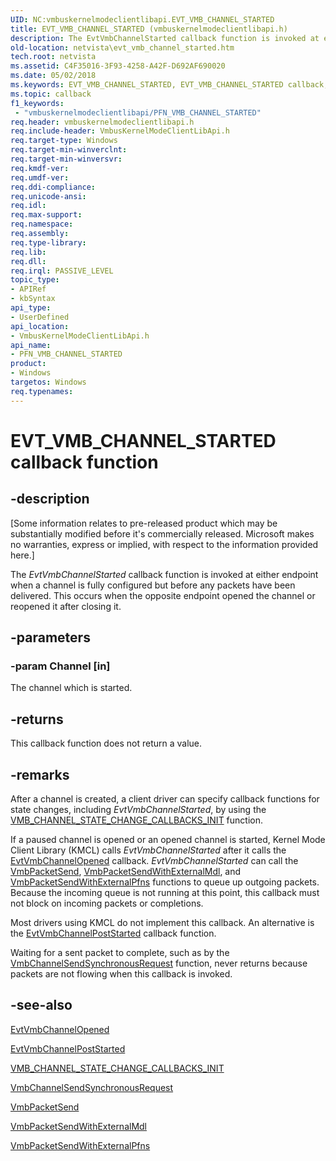 ```yaml
---
UID: NC:vmbuskernelmodeclientlibapi.EVT_VMB_CHANNEL_STARTED
title: EVT_VMB_CHANNEL_STARTED (vmbuskernelmodeclientlibapi.h)
description: The EvtVmbChannelStarted callback function is invoked at either endpoint when a channel is fully configured but before any packets have been delivered. This occurs when the opposite endpoint opened the channel or reopened it after closing it.
old-location: netvista\evt_vmb_channel_started.htm
tech.root: netvista
ms.assetid: C4F35016-3F93-4258-A42F-D692AF690020
ms.date: 05/02/2018
ms.keywords: EVT_VMB_CHANNEL_STARTED, EVT_VMB_CHANNEL_STARTED callback, EvtVmbChannelStarted, EvtVmbChannelStarted callback function [Network Drivers Starting with Windows Vista], PFN_VMB_CHANNEL_STARTED, PFN_VMB_CHANNEL_STARTED callback function pointer [Network Drivers Starting with Windows Vista], netvista.evt_vmb_channel_started, vmbuskernelmodeclientlibapi/EvtVmbChannelStarted
ms.topic: callback
f1_keywords:
 - "vmbuskernelmodeclientlibapi/PFN_VMB_CHANNEL_STARTED"
req.header: vmbuskernelmodeclientlibapi.h
req.include-header: VmbusKernelModeClientLibApi.h
req.target-type: Windows
req.target-min-winverclnt: 
req.target-min-winversvr: 
req.kmdf-ver: 
req.umdf-ver: 
req.ddi-compliance: 
req.unicode-ansi: 
req.idl: 
req.max-support: 
req.namespace: 
req.assembly: 
req.type-library: 
req.lib: 
req.dll: 
req.irql: PASSIVE_LEVEL
topic_type:
- APIRef
- kbSyntax
api_type:
- UserDefined
api_location:
- VmbusKernelModeClientLibApi.h
api_name:
- PFN_VMB_CHANNEL_STARTED
product:
- Windows
targetos: Windows
req.typenames: 
---
```


# EVT_VMB_CHANNEL_STARTED callback function


## -description


<p class="CCE_Message">[Some information relates to pre-released product which may be substantially modified before it's commercially released. Microsoft makes no warranties, express or implied, with respect to the information provided here.]

The <i>EvtVmbChannelStarted</i> callback function is invoked at either endpoint when a channel is
fully configured but before any packets have been delivered.  This occurs when the opposite endpoint opened the channel or reopened it after closing it.  


## -parameters




### -param Channel [in]

The channel which is started.


## -returns



This callback function does not return a value.




## -remarks



After a channel is created, a client driver can specify callback functions for state changes, including  <i>EvtVmbChannelStarted</i>, by using the <a href="https://docs.microsoft.com/windows-hardware/drivers/ddi/content/vmbuskernelmodeclientlibapi/nf-vmbuskernelmodeclientlibapi-vmb_channel_state_change_callbacks_init">VMB_CHANNEL_STATE_CHANGE_CALLBACKS_INIT</a> function.

If a paused channel is opened or an opened channel is started, Kernel Mode Client Library (KMCL) calls <i>EvtVmbChannelStarted</i> after it calls the <a href="https://docs.microsoft.com/windows-hardware/drivers/ddi/content/vmbuskernelmodeclientlibapi/nc-vmbuskernelmodeclientlibapi-evt_vmb_channel_opened">EvtVmbChannelOpened</a> callback.  <i>EvtVmbChannelStarted</i> can call the <a href="https://docs.microsoft.com/windows-hardware/drivers/ddi/content/vmbuskernelmodeclientlibapi/nf-vmbuskernelmodeclientlibapi-vmbpacketsend">VmbPacketSend</a>, <a href="https://docs.microsoft.com/windows-hardware/drivers/ddi/content/vmbuskernelmodeclientlibapi/nf-vmbuskernelmodeclientlibapi-vmbpacketsendwithexternalmdl">VmbPacketSendWithExternalMdl</a>, and <a href="https://docs.microsoft.com/windows-hardware/drivers/ddi/content/vmbuskernelmodeclientlibapi/nf-vmbuskernelmodeclientlibapi-vmbpacketsendwithexternalpfns">VmbPacketSendWithExternalPfns</a> functions 
to queue up outgoing packets. Because the incoming queue is not running at this point, this callback must not block on incoming packets or 
completions.  

Most drivers using KMCL do not implement
this callback. An alternative is the <a href="https://docs.microsoft.com/windows-hardware/drivers/ddi/content/vmbuskernelmodeclientlibapi/nc-vmbuskernelmodeclientlibapi-evt_vmb_channel_post_started">EvtVmbChannelPostStarted</a> callback function.

Waiting for a sent packet to complete, such as by the <a href="https://docs.microsoft.com/windows-hardware/drivers/ddi/content/vmbuskernelmodeclientlibapi/nf-vmbuskernelmodeclientlibapi-vmbchannelsendsynchronousrequest">VmbChannelSendSynchronousRequest</a> function, never returns because packets are not flowing when this callback is invoked.




## -see-also




<a href="https://docs.microsoft.com/windows-hardware/drivers/ddi/content/vmbuskernelmodeclientlibapi/nc-vmbuskernelmodeclientlibapi-evt_vmb_channel_opened">EvtVmbChannelOpened</a>



<a href="https://docs.microsoft.com/windows-hardware/drivers/ddi/content/vmbuskernelmodeclientlibapi/nc-vmbuskernelmodeclientlibapi-evt_vmb_channel_post_started">EvtVmbChannelPostStarted</a>



<a href="https://docs.microsoft.com/windows-hardware/drivers/ddi/content/vmbuskernelmodeclientlibapi/nf-vmbuskernelmodeclientlibapi-vmb_channel_state_change_callbacks_init">VMB_CHANNEL_STATE_CHANGE_CALLBACKS_INIT</a>



<a href="https://docs.microsoft.com/windows-hardware/drivers/ddi/content/vmbuskernelmodeclientlibapi/nf-vmbuskernelmodeclientlibapi-vmbchannelsendsynchronousrequest">VmbChannelSendSynchronousRequest</a>



<a href="https://docs.microsoft.com/windows-hardware/drivers/ddi/content/vmbuskernelmodeclientlibapi/nf-vmbuskernelmodeclientlibapi-vmbpacketsend">VmbPacketSend</a>



<a href="https://docs.microsoft.com/windows-hardware/drivers/ddi/content/vmbuskernelmodeclientlibapi/nf-vmbuskernelmodeclientlibapi-vmbpacketsendwithexternalmdl">VmbPacketSendWithExternalMdl</a>



<a href="https://docs.microsoft.com/windows-hardware/drivers/ddi/content/vmbuskernelmodeclientlibapi/nf-vmbuskernelmodeclientlibapi-vmbpacketsendwithexternalpfns">VmbPacketSendWithExternalPfns</a>
 

 

